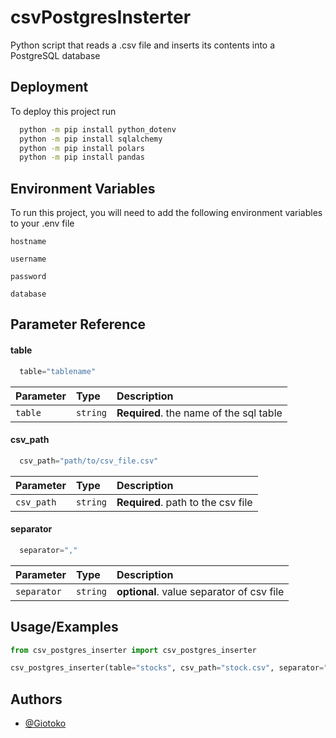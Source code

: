
# csvPostgresInsterter

Python script that reads a .csv file and inserts its contents into a PostgreSQL database


## Deployment

To deploy this project run

```bash
  python -m pip install python_dotenv
  python -m pip install sqlalchemy
  python -m pip install polars
  python -m pip install pandas
```


## Environment Variables

To run this project, you will need to add the following environment variables to your .env file

`hostname`

`username`

`password`

`database`
## Parameter Reference

#### table

```python
  table="tablename"
```

| Parameter | Type     | Description                |
| :-------- | :------- | :------------------------- |
| `table`   | `string` | **Required**. the name of the sql table |

#### csv_path

```python
  csv_path="path/to/csv_file.csv"
```

| Parameter | Type     | Description                       |
| :-------- | :------- | :-------------------------------- |
| `csv_path` | `string` | **Required**. path to the csv file |

#### separator

```python
  separator=","
```

| Parameter | Type     | Description                       |
| :-------- | :------- | :-------------------------------- |
| `separator` | `string` | **optional**. value separator of csv file |




## Usage/Examples

```python
from csv_postgres_inserter import csv_postgres_inserter

csv_postgres_inserter(table="stocks", csv_path="stock.csv", separator=";")

```


## Authors

- [@Giotoko](https://github.com/Giotoko)

